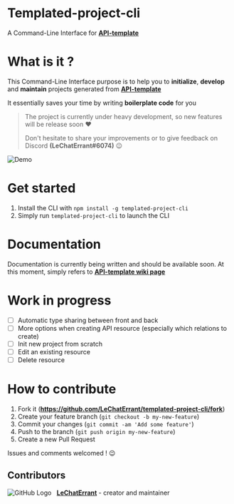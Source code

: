 # Templated-project-cli

A Command-Line Interface for **[API-template](https://github.com/LeChatErrant/API-template)**

# What is it ?

This Command-Line Interface purpose is to help you to **initialize**, **develop** and **maintain** projects generated from **[API-template](https://github.com/LeChatErrant/API-template)**

It essentially saves your time by writing **boilerplate code** for you

> The project is currently under heavy development, so new features will be release soon ❤️
>
> Don't hesitate to share your improvements or to give feedback on Discord **(LeChatErrant#6074)** :wink:

![Demo](https://github.com/LeChatErrant/templated-project-cli/blob/master/.github/assets/generate.gif)

# Get started

1. Install the CLI with `npm install -g templated-project-cli`
2. Simply run `templated-project-cli` to launch the CLI

# Documentation

Documentation is currently being written and should be available soon. At this moment, simply refers to **[API-template wiki page](https://github.com/LeChatErrant/API-template/wiki/CLI/#Create-new-resource)**

# Work in progress

 - [ ] Automatic type sharing between front and back
 - [ ] More options when creating API resource (especially which relations to create)
 - [ ] Init new project from scratch
 - [ ] Edit an existing resource
 - [ ] Delete resource

# How to contribute

1. Fork it (**<https://github.com/LeChatErrant/templated-project-cli/fork>**)
2. Create your feature branch (`git checkout -b my-new-feature`)
3. Commit your changes (`git commit -am 'Add some feature'`)
4. Push to the branch (`git push origin my-new-feature`)
5. Create a new Pull Request

Issues and comments welcomed ! :wink:

## Contributors

![GitHub Logo](https://github.com/LeChatErrant.png?size=30) &nbsp; **[LeChatErrant](https://github.com/LeChatErrant)** - creator and maintainer
